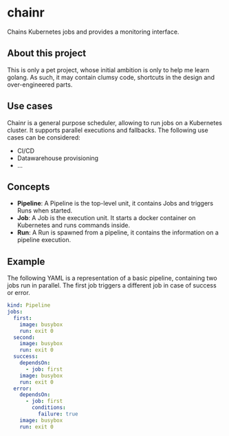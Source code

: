 # chainr
Chains Kubernetes jobs and provides a monitoring interface.

## About this project
This is only a pet project, whose initial ambition is only to help me learn golang. As such, it may contain clumsy code, shortcuts in the design and over-engineered parts.

## Use cases
Chainr is a general purpose scheduler, allowing to run jobs on a Kubernetes cluster. It supports parallel executions and fallbacks.
The following use cases can be considered:
- CI/CD
- Datawarehouse provisioning
- ...

## Concepts
- **Pipeline**: A Pipeline is the top-level unit, it contains Jobs and triggers Runs when started.
- **Job**: A Job is the execution unit. It starts a docker container on Kubernetes and runs commands inside.
- **Run**: A Run is spawned from a pipeline, it contains the information on a pipeline execution.

## Example
The following YAML is a representation of a basic pipeline, containing two jobs run in parallel. The first job triggers a different job in case of success or error.

```yaml
kind: Pipeline
jobs:
  first:
    image: busybox
    run: exit 0
  second:
    image: busybox
    run: exit 0
  success:
    dependsOn:
      - job: first
    image: busybox
    run: exit 0
  error:
    dependsOn:
      - job: first
        conditions:
          failure: true
    image: busybox
    run: exit 0
```
